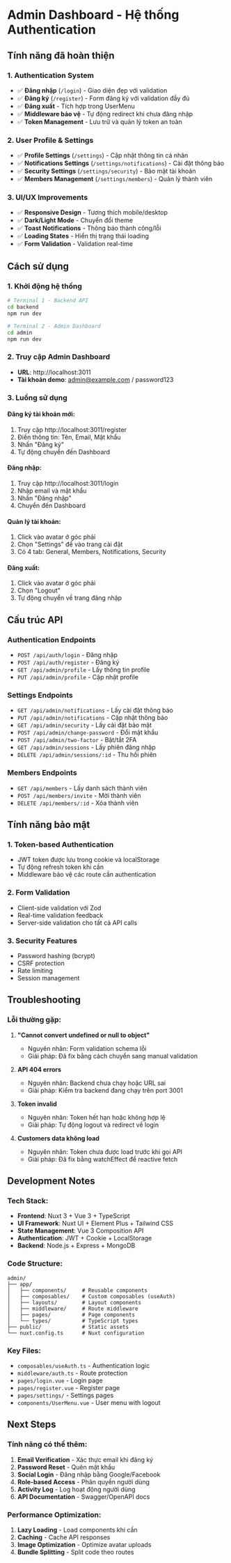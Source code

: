 # Admin Dashboard - Hệ thống Authentication

## Tính năng đã hoàn thiện

### 1. Authentication System
- ✅ **Đăng nhập** (`/login`) - Giao diện đẹp với validation
- ✅ **Đăng ký** (`/register`) - Form đăng ký với validation đầy đủ
- ✅ **Đăng xuất** - Tích hợp trong UserMenu
- ✅ **Middleware bảo vệ** - Tự động redirect khi chưa đăng nhập
- ✅ **Token Management** - Lưu trữ và quản lý token an toàn

### 2. User Profile & Settings
- ✅ **Profile Settings** (`/settings`) - Cập nhật thông tin cá nhân
- ✅ **Notifications Settings** (`/settings/notifications`) - Cài đặt thông báo
- ✅ **Security Settings** (`/settings/security`) - Bảo mật tài khoản
- ✅ **Members Management** (`/settings/members`) - Quản lý thành viên

### 3. UI/UX Improvements
- ✅ **Responsive Design** - Tương thích mobile/desktop
- ✅ **Dark/Light Mode** - Chuyển đổi theme
- ✅ **Toast Notifications** - Thông báo thành công/lỗi
- ✅ **Loading States** - Hiển thị trạng thái loading
- ✅ **Form Validation** - Validation real-time

## Cách sử dụng

### 1. Khởi động hệ thống
```bash
# Terminal 1 - Backend API
cd backend
npm run dev

# Terminal 2 - Admin Dashboard
cd admin
npm run dev
```

### 2. Truy cập Admin Dashboard
- **URL**: http://localhost:3011
- **Tài khoản demo**: admin@example.com / password123

### 3. Luồng sử dụng

#### Đăng ký tài khoản mới:
1. Truy cập http://localhost:3011/register
2. Điền thông tin: Tên, Email, Mật khẩu
3. Nhấn "Đăng ký"
4. Tự động chuyển đến Dashboard

#### Đăng nhập:
1. Truy cập http://localhost:3011/login
2. Nhập email và mật khẩu
3. Nhấn "Đăng nhập"
4. Chuyển đến Dashboard

#### Quản lý tài khoản:
1. Click vào avatar ở góc phải
2. Chọn "Settings" để vào trang cài đặt
3. Có 4 tab: General, Members, Notifications, Security

#### Đăng xuất:
1. Click vào avatar ở góc phải
2. Chọn "Logout"
3. Tự động chuyển về trang đăng nhập

## Cấu trúc API

### Authentication Endpoints
- `POST /api/auth/login` - Đăng nhập
- `POST /api/auth/register` - Đăng ký
- `GET /api/admin/profile` - Lấy thông tin profile
- `PUT /api/admin/profile` - Cập nhật profile

### Settings Endpoints
- `GET /api/admin/notifications` - Lấy cài đặt thông báo
- `PUT /api/admin/notifications` - Cập nhật thông báo
- `GET /api/admin/security` - Lấy cài đặt bảo mật
- `POST /api/admin/change-password` - Đổi mật khẩu
- `POST /api/admin/two-factor` - Bật/tắt 2FA
- `GET /api/admin/sessions` - Lấy phiên đăng nhập
- `DELETE /api/admin/sessions/:id` - Thu hồi phiên

### Members Endpoints
- `GET /api/members` - Lấy danh sách thành viên
- `POST /api/members/invite` - Mời thành viên
- `DELETE /api/members/:id` - Xóa thành viên

## Tính năng bảo mật

### 1. Token-based Authentication
- JWT token được lưu trong cookie và localStorage
- Tự động refresh token khi cần
- Middleware bảo vệ các route cần authentication

### 2. Form Validation
- Client-side validation với Zod
- Real-time validation feedback
- Server-side validation cho tất cả API calls

### 3. Security Features
- Password hashing (bcrypt)
- CSRF protection
- Rate limiting
- Session management

## Troubleshooting

### Lỗi thường gặp:

1. **"Cannot convert undefined or null to object"**
   - Nguyên nhân: Form validation schema lỗi
   - Giải pháp: Đã fix bằng cách chuyển sang manual validation

2. **API 404 errors**
   - Nguyên nhân: Backend chưa chạy hoặc URL sai
   - Giải pháp: Kiểm tra backend đang chạy trên port 3001

3. **Token invalid**
   - Nguyên nhân: Token hết hạn hoặc không hợp lệ
   - Giải pháp: Tự động logout và redirect về login

4. **Customers data không load**
   - Nguyên nhân: Token chưa được load trước khi gọi API
   - Giải pháp: Đã fix bằng watchEffect để reactive fetch

## Development Notes

### Tech Stack:
- **Frontend**: Nuxt 3 + Vue 3 + TypeScript
- **UI Framework**: Nuxt UI + Element Plus + Tailwind CSS
- **State Management**: Vue 3 Composition API
- **Authentication**: JWT + Cookie + LocalStorage
- **Backend**: Node.js + Express + MongoDB

### Code Structure:
```
admin/
├── app/
│   ├── components/     # Reusable components
│   ├── composables/    # Custom composables (useAuth)
│   ├── layouts/        # Layout components
│   ├── middleware/     # Route middleware
│   ├── pages/          # Page components
│   └── types/          # TypeScript types
├── public/             # Static assets
└── nuxt.config.ts      # Nuxt configuration
```

### Key Files:
- `composables/useAuth.ts` - Authentication logic
- `middleware/auth.ts` - Route protection
- `pages/login.vue` - Login page
- `pages/register.vue` - Register page
- `pages/settings/` - Settings pages
- `components/UserMenu.vue` - User menu with logout

## Next Steps

### Tính năng có thể thêm:
1. **Email Verification** - Xác thực email khi đăng ký
2. **Password Reset** - Quên mật khẩu
3. **Social Login** - Đăng nhập bằng Google/Facebook
4. **Role-based Access** - Phân quyền người dùng
5. **Activity Log** - Log hoạt động người dùng
6. **API Documentation** - Swagger/OpenAPI docs

### Performance Optimization:
1. **Lazy Loading** - Load components khi cần
2. **Caching** - Cache API responses
3. **Image Optimization** - Optimize avatar uploads
4. **Bundle Splitting** - Split code theo routes
